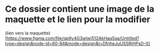 # Ce dossier contient une image de la maquette et le lien pour la modifier

(lien vers la maquette)[https://www.figma.com/file/qp9y4G3wlwj512AkHaq5qa/Untitled?type=design&node-id=60-84&mode=design&t=DfnheJuUSSRjHPsD-0]

